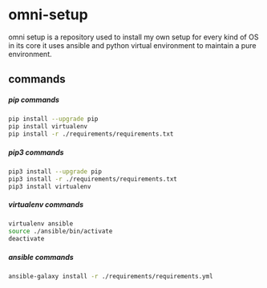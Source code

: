 # omni-setup

omni setup is a repository used to install my own setup for every kind of OS in its core it uses ansible and python virtual environment to maintain a pure environment.

## commands
##### pip commands
```bash
pip install --upgrade pip
pip install virtualenv
pip install -r ./requirements/requirements.txt
```
##### pip3 commands
```bash
pip3 install --upgrade pip
pip3 install -r ./requirements/requirements.txt
pip3 install virtualenv
```

##### virtualenv commands
```bash
virtualenv ansible
source ./ansible/bin/activate
deactivate
```

##### ansible commands
```bash
ansible-galaxy install -r ./requirements/requirements.yml
```